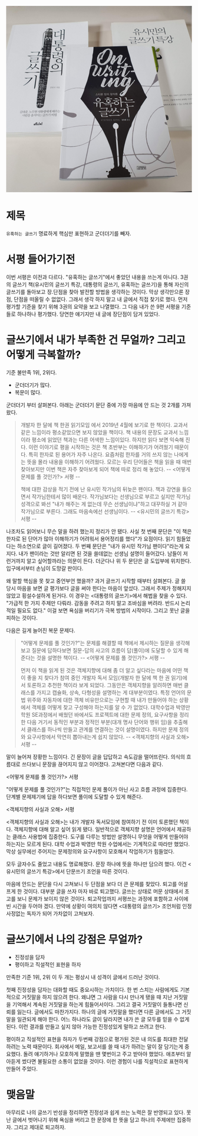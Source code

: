 <!-- markdownlint-disable MD025 MD036 MD041 MD026 -->

![유혹하는 글쓰기](cover.jpg)

# 제목

`유혹하는 글쓰기` 명료하게 핵심만 표현하고 군더더기를 빼자.

# 서평 들어가기전

이번 서평은 이전과 다르다. "유혹하는 글쓰기"에서 좋았던 내용을 쓰는게 아니다. 3권의 글쓰기 책(유시민의 글쓰기 특강, 대통령의 글쓰기, 유혹하는 글쓰기)을 통해 자신의 글쓰기를 돌아보고 장.단점을 찾아 발전할 방법을 생각하는 것이다. 막상 생각만으론 장점, 단점을 떠올릴 수 없없다. 그래서 생각 하지 말고 내 글에서 직접 찾기로 했다. 먼저 평가할 기준을 찾기 위해 3권의 요약을 보고 나열했다. 그 다음 내가 쓴 9편 서평을 기준들로 하나하나 평가했다. 당연한 얘기지만 내 글에 장단점이 담겨 있었다.

# 글쓰기에서 내가 부족한 건 무얼까? 그리고 어떻게 극복할까?

기준 불만족 1위, 2위다.

* 군더더기가 많다.
* 복문이 많다.

군더더기 부터 살펴본다. 아래는 군더더기 문단 중에 가장 마음에 안 드는 것 2개를 가져왔다.

> 개발자 한 달에 책 한권 읽기모임 에서 2019년 4월에 보기로 한 책이다. 교과서 같은 느낌이라 평소같았으면 보지 않았을 책이다. 책 내용의 문장도 교과서 느낌이라 평소에 읽었던 책과는 다른 어색한 느낌이있다. 하지만 읽다 보면 익숙해 진다. 이런 이야기로 평을 시작하는 것은 책 초반부는 이해하기가 어려웠기 때문이다. 특히 한자로 된 용어가 자주 나온다. 요즘처럼 한자를 거의 쓰지 않는 나에게는 뜻을 몰라 내용을 이해하기 어려웠다. 모르는 우리 단어들은 책을 읽을 때 매번 찾아보지만 이번 책은 자주 찾아보게 되어 책에 따로 정리 해 놓았다. -- <어떻게 문제를 풀 것인가?> 서평 --
>
> 책에 대한 감상을 적기 전에 난 유시민 작가님의 뒤늦은 팬이다. 책과 강연을 들으면서 작가님한테서 많이 배운다. 작가님보다는 선생님으로 부르고 싶지만 작가님 성격으로 봐선 "내가 해주는 게 없는데 무슨 선생님이냐"하고 대꾸하실 거 같아 작가님으로 부른다. 그래도 마음속에선 선생님이다. -- <유시민의 글쓰기 특강> 서평 --

나조차도 읽어보니 무슨 말을 하려 했는지 정리가 안 됐다. 사실 첫 번째 문단은 "이 책은 한자로 된 단어가 많아 이해하기가 어려워서 용어정리를 했다"가 요점이다. 읽기 힘들었다는 하소연으로 글이 길어졌다. 두 번째 문단은 "내가 유시민 작가님 팬이다"라는게 요지다. 내가 팬이라는 것만 알리면 된 것을 쓸데없는 선생님 설명이 들어갔다. 남들이 저런거까지 알고 싶어할까라는 의문이 든다. 더군다나 위 두 문단은 글 도입부에 위치한다. 입구에서부터 손님이 도망갈 판이다.

왜 말할 핵심을 못 찾고 중언부언 했을까? 과거 글쓰기 시작할 때부터 살펴본다. 글 쓸 당시 마음을 보면 글 평가보다 글을 써야 한다는 마음이 앞섰다. 그래서 주제가 정해지지 않았고 횡설수설하게 된거다. 이 경우는 <대통령의 글쓰기>에서 해법을 찾을 수 있다. "가급적 한 가지 주제만 다뤄라. 감동을 주려고 하지 말고 조바심을 버려라. 반드시 논리적일 필요도 없다." 이걸 보면 욕심을 버리기가 극복 방법의 시작이다. 그리고 못난 글을 피하는 것이다.

다음은 길게 늘어진 복문 문제다.

> "어떻게 문제를 풀 것인가?"는 문제를 해결할 때 책에서 제시하는 질문을 생각해보고 질문에 답하다보면 질문-답의 사고의 흐름이 답(풀이)에 도달할 수 있게 해준다는 것을 설명한 책이다. -- <어떻게 문제를 풀 것인가?> 서평 --
>
> 먼저 이 책을 읽게 된 것은 객체지향에 대해 좀 더 알고 싶다라는 마음에 어떤 책이 좋을 지 찾다가 참여 중인 개발자 독서 모임(개발자 한 달에 책 한 권 읽기)에서 토론하고 추천한 책이라 보게 되었다. 그동안은 객체지향을 알려하면 매번 클래스를 가지고 캡슐화, 상속, 다형성을 설명하는 게 대부분이였다. 특정 언어의 문법 위주와 자동차에 대한 객체 비유만으로는 구현할 때 내가 만들어야 하는 상황에서 객체를 어떻게 찾고 구성해야 하는지를 알 수 가 없었다. 대학수업과 박영만 학원 SE과정에서 배웠던 바에서도 프로젝트에 대한 문제 정의, 요구사항을 정리한 다음 거기서 동적인 부분과 정적인 부분(대개 명사 단어와 행위 임)을 추출해서 클래스를 하나씩 만들고 관계를 연결하는 것이 설명이였다. 하지만 문제 정의와 요구사항에서 막연히 뽑아내는게 쉽지 않았다. -- <객체지향의 사실과 오해> 서평 --

말이 늘어져 장황한 느낌이다. 긴 문장이 글을 답답하고 속도감을 떨어뜨린다. 의식의 흐름대로 쓰다보니 문장을 끊어지지 않고 이어졌다. 고쳐본다면 다음과 같다.

<어떻게 문제를 풀 것인가?> 서평

"어떻게 문제를 풀 것인가?"는 직접적인 문제 풀이가 아닌 사고 흐름 과정에 집중한다. 단계별 문제제기에 답을 하다보면 풀이에 도달할 수 있게 해준다.

<객체지향의 사실과 오해> 서평

<객체지향의 사실과 오해>는 내가 개발자 독서모임에 참여하기 전 이미 토론했던 책이다. 객체지향에 대해 알고 싶어 읽게 됐다. 일반적으로 객체지향 설명은 언어에서 제공하는 클래스 사용법에 집중한다. 도구를 다루는 방법만 설명하니 무엇을 어떻게 만들어야 하는지는 모르게 된다. 대학 수업과 박영만 학원 수업에서는 기계적으로 따라만 했었다. 막상 실무에선 주어지는 문제정의와 요구사항이 모호해서 작업하기가 힘들었다.

모두 글자수도 줄었고 내용도 명료해졌다. 문장 하나에 뜻을 하나만 담으려 했다. 이건 <유시민의 글쓰기 특강>에서 단문쓰기 조언을 따른 것이다.

마음에 안드는 문단을 다시 고쳐보니 두 단점을 보다 더 큰 문제를 찾았다. 퇴고를 어설프게 한 것이다. 대부분 글을 쓰자 마자 바로 퇴고했다. 글쓰는 상태로 머문 상태에서 초고를 보니 문제가 보이지 않은 것이다. 퇴고작업까지 서평쓰는 과정에 포함하고 사이에 빈 시간을 두어야 겠다. 만약에 상황이 여의치 않다면 <대통령의 글쓰기> 조언처럼 인정사정없는 독자가 되어 가차없이 고쳐보자.

# 글쓰기에서 나의 강점은 무얼까?

* 진정성을 담자
* 평이하고 직설적인 표현을 하자

만족한 기준 1위, 2위 이 두 개는 평상시 내 성격이 글에서 드러난 것이다.

첫째 진정성을 담자는 대화할 때도 중요시하는 가치이다. 한 번 스치는 사람에게도 기본적으로 거짓말을 하지 않으려 한다. 왜냐면 그 사람을 다시 만나게 됐을 때 지난 거짓말을 기억해서 계속된 거짓말을 하는게 힘들어서이다. 그리고 결국 거짓말이 들통나면 신뢰를 잃는다. 글에서도 마찬가지다. 하나의 글에 거짓말을 했다면 다른 글에서도 그 거짓말을 일관되게 해야 한다. 어느 하나라도 글이 달라지면 내가 쓴 글 모두를 믿을 수 없게 된다. 이런 결과를 만들고 싶지 않아 가능한 진정성있게 말하고 쓰려고 한다.

평이하고 직설적인 표현을 하자가 두번째 강점으로 평가된 것은 내 의도를 최대한 전달하려는 노력 때문이다. 회사에서 메일, 보고서를 쓸 때 내가 하려는 말이 잘 담기는게 중요했다. 돌려 얘기하거나 모호하게 말했을 땐 몇번이고 주고 받아야 했었다. 애초부터 알아듣게 썼다면 불필요한 소통이 없었을 것이다. 이런 경험이 나를 직설적으로 표현하게 만들어 주었다.

# 맺음말

마무리로 나의 글쓰기 반성을 정리하면 진정성과 쉽게 쓰는 노력은 잘 반영되고 있다. 못난 글에서 벗어나기 위해 욕심을 버리고 한 문장에 한 뜻을 담고 하나의 주제에만 집중하자. 그리고 제대로 퇴고하자.